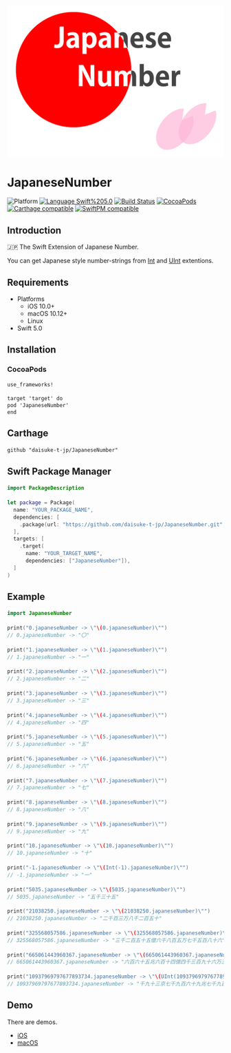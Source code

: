 <img src="https://raw.githubusercontent.com/daisuke-t-jp/JapaneseNumber/master/images/JapaneseNumber.png" width="600"></br>

# JapaneseNumber
![Platform](https://img.shields.io/badge/Platform-iOS%20%7C%20macOS%20%7C%20Linux-blue.svg)
[![Language Swift%205.0](https://img.shields.io/badge/Language-Swift%205.0-orange.svg)](https://developer.apple.com/swift)
[![Build Status](https://travis-ci.org/daisuke-t-jp/JapaneseNumber.svg?branch=master)](https://travis-ci.org/daisuke-t-jp/JapaneseNumber)
[![CocoaPods](https://img.shields.io/cocoapods/v/JapaneseNumber.svg)](https://cocoapods.org/pods/JapaneseNumber)
[![Carthage compatible](https://img.shields.io/badge/Carthage-compatible-green.svg)](https://github.com/Carthage/Carthage)
[![SwiftPM compatible](https://img.shields.io/badge/SwiftPM-compatible-green.svg)](https://github.com/apple/swift-package-manager)


## Introduction

🇯🇵 The Swift Extension of Japanese Number.  

You can get Japanese style number-strings from [Int](https://developer.apple.com/documentation/swift/int) and [UInt](https://developer.apple.com/documentation/swift/UInt) extentions.


## Requirements
- Platforms
  - iOS 10.0+
  - macOS 10.12+
  - Linux
- Swift 5.0


## Installation
### CocoaPods
```
use_frameworks!

target 'target' do
pod 'JapaneseNumber'
end
```

## Carthage
`github "daisuke-t-jp/JapaneseNumber"`

## Swift Package Manager
```swift
import PackageDescription

let package = Package(
  name: "YOUR_PACKAGE_NAME",
  dependencies: [
    .package(url: "https://github.com/daisuke-t-jp/JapaneseNumber.git", from: "1.0.0")
  ],
  targets: [
    .target(
      name: "YOUR_TARGET_NAME",
      dependencies: ["JapaneseNumber"]),
  ]
)
```


## Example
```swift
import JapaneseNumber

print("0.japaneseNumber -> \"\(0.japaneseNumber)\"")
// 0.japaneseNumber -> "〇"

print("1.japaneseNumber -> \"\(1.japaneseNumber)\"")
// 1.japaneseNumber -> "一"

print("2.japaneseNumber -> \"\(2.japaneseNumber)\"")
// 2.japaneseNumber -> "二"

print("3.japaneseNumber -> \"\(3.japaneseNumber)\"")
// 3.japaneseNumber -> "三"

print("4.japaneseNumber -> \"\(4.japaneseNumber)\"")
// 4.japaneseNumber -> "四"

print("5.japaneseNumber -> \"\(5.japaneseNumber)\"")
// 5.japaneseNumber -> "五"

print("6.japaneseNumber -> \"\(6.japaneseNumber)\"")
// 6.japaneseNumber -> "六"

print("7.japaneseNumber -> \"\(7.japaneseNumber)\"")
// 7.japaneseNumber -> "七"

print("8.japaneseNumber -> \"\(8.japaneseNumber)\"")
// 8.japaneseNumber -> "八"

print("9.japaneseNumber -> \"\(9.japaneseNumber)\"")
// 9.japaneseNumber -> "九"

print("10.japaneseNumber -> \"\(10.japaneseNumber)\"")
// 10.japaneseNumber -> "十"

print("-1.japaneseNumber -> \"\(Int(-1).japaneseNumber)\"")
// -1.japaneseNumber -> "一"

print("5035.japaneseNumber -> \"\(5035.japaneseNumber)\"")
// 5035.japaneseNumber -> "五千三十五"

print("21038250.japaneseNumber -> \"\(21038250.japaneseNumber)\"")
// 21038250.japaneseNumber -> "二千百三万八千二百五十"

print("325568057586.japaneseNumber -> \"\(325568057586.japaneseNumber)\"")
// 325568057586.japaneseNumber -> "三千二百五十五億六千八百五万七千五百八十六"

print("665061443960367.japaneseNumber -> \"\(665061443960367.japaneseNumber)\"")
// 665061443960367.japaneseNumber -> "六百六十五兆六百十四億四千三百九十六万三百六十七"

print("10937969797677893734.japaneseNumber -> \"\(UInt(10937969797677893734).japaneseNumber)\"")
// 10937969797677893734.japaneseNumber -> "千九十三京七千九百六十九兆七千九百七十六億七千七百八十九万三千七百三十四"

```


## Demo
There are demos.

- [iOS](https://github.com/daisuke-t-jp/JapaneseNumber/tree/master/demo/JapaneseNumberDemo-iOS) 
- [macOS](https://github.com/daisuke-t-jp/JapaneseNumber/tree/master/demo/JapaneseNumberDemo-macOS) 

